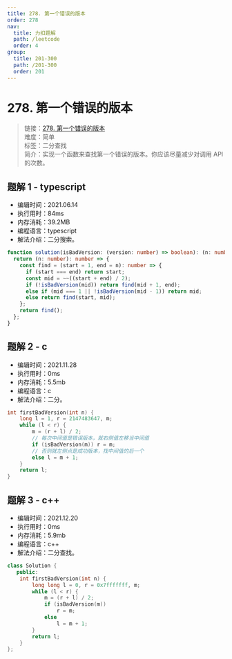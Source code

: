 ```yaml
---
title: 278. 第一个错误的版本
order: 278
nav:
  title: 力扣题解
  path: /leetcode
  order: 4
group:
  title: 201-300
  path: /201-300
  order: 201
---
```


# 278. 第一个错误的版本

> 链接：[278. 第一个错误的版本](https://leetcode-cn.com/problems/first-bad-version/)  
> 难度：简单  
> 标签：二分查找  
> 简介：实现一个函数来查找第一个错误的版本。你应该尽量减少对调用 API 的次数。

## 题解 1 - typescript

- 编辑时间：2021.06.14
- 执行用时：84ms
- 内存消耗：39.2MB
- 编程语言：typescript
- 解法介绍：二分搜索。

```typescript
function solution(isBadVersion: (version: number) => boolean): (n: number) => number {
  return (n: number): number => {
    const find = (start = 1, end = n): number => {
      if (start === end) return start;
      const mid = ~~((start + end) / 2);
      if (!isBadVersion(mid)) return find(mid + 1, end);
      else if (mid === 1 || !isBadVersion(mid - 1)) return mid;
      else return find(start, mid);
    };
    return find();
  };
}
```

## 题解 2 - c

- 编辑时间：2021.11.28
- 执行用时：0ms
- 内存消耗：5.5mb
- 编程语言：c
- 解法介绍：二分。

```c
int firstBadVersion(int n) {
    long l = 1, r = 2147483647, m;
    while (l < r) {
        m = (r + l) / 2;
        // 每次中间值是错误版本，就右侧值左移当中间值
        if (isBadVersion(m)) r = m;
        // 否则就左侧点是成功版本，找中间值的后一个
        else l = m + 1;
    }
    return l;
}
```

## 题解 3 - c++

- 编辑时间：2021.12.20
- 执行用时：0ms
- 内存消耗：5.9mb
- 编程语言：c++
- 解法介绍：二分查找。

```cpp
class Solution {
   public:
    int firstBadVersion(int n) {
        long long l = 0, r = 0x7fffffff, m;
        while (l < r) {
            m = (r + l) / 2;
            if (isBadVersion(m))
                r = m;
            else
                l = m + 1;
        }
        return l;
    }
};
```

